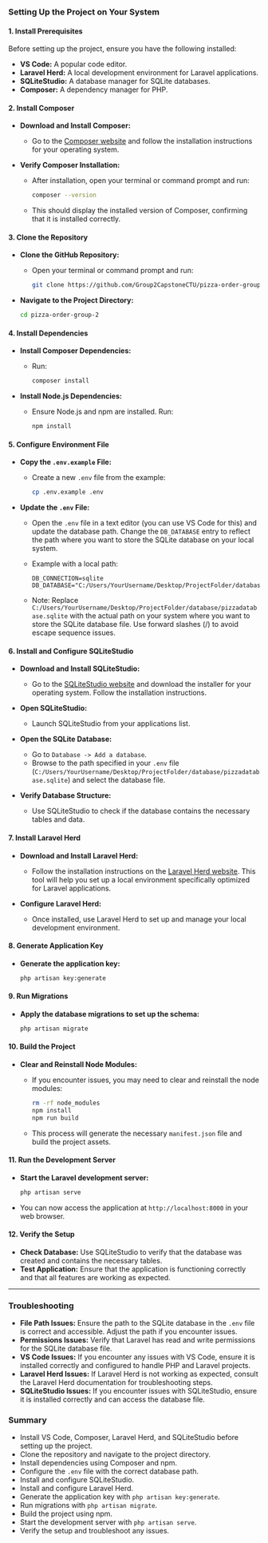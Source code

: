 
### **Setting Up the Project on Your System**

#### **1. Install Prerequisites**
Before setting up the project, ensure you have the following installed:
- **VS Code:** A popular code editor.
- **Laravel Herd:** A local development environment for Laravel applications.
- **SQLiteStudio:** A database manager for SQLite databases.
- **Composer:** A dependency manager for PHP.

#### **2. Install Composer**
- **Download and Install Composer:**
  - Go to the [Composer website](https://getcomposer.org/) and follow the installation instructions for your operating system.

- **Verify Composer Installation:**
  - After installation, open your terminal or command prompt and run:
    ```bash
    composer --version
    ```
  - This should display the installed version of Composer, confirming that it is installed correctly.

#### **3. Clone the Repository**
- **Clone the GitHub Repository:**
  - Open your terminal or command prompt and run:
    ```bash
    git clone https://github.com/Group2CapstoneCTU/pizza-order-group-2.git
    ```

- **Navigate to the Project Directory:**
  ```bash
  cd pizza-order-group-2
  ```

#### **4. Install Dependencies**
- **Install Composer Dependencies:**
  - Run:
    ```bash
    composer install
    ```

- **Install Node.js Dependencies:**
  - Ensure Node.js and npm are installed. Run:
    ```bash
    npm install
    ```

#### **5. Configure Environment File**
- **Copy the `.env.example` File:**
  - Create a new `.env` file from the example:
    ```bash
    cp .env.example .env
    ```

- **Update the `.env` File:**
  - Open the `.env` file in a text editor (you can use VS Code for this) and update the database path. Change the `DB_DATABASE` entry to reflect the path where you want to store the SQLite database on your local system.

  - Example with a local path:
    ```env
    DB_CONNECTION=sqlite
    DB_DATABASE="C:/Users/YourUsername/Desktop/ProjectFolder/database/pizzadatabase.sqlite"
    ```
  - Note: Replace `C:/Users/YourUsername/Desktop/ProjectFolder/database/pizzadatabase.sqlite` with the actual path on your system where you want to store the SQLite database file. Use forward slashes (/) to avoid escape sequence issues.

#### **6. Install and Configure SQLiteStudio**
- **Download and Install SQLiteStudio:**
  - Go to the [SQLiteStudio website](https://sqlitestudio.pl/) and download the installer for your operating system. Follow the installation instructions.

- **Open SQLiteStudio:**
  - Launch SQLiteStudio from your applications list.

- **Open the SQLite Database:**
  - Go to `Database -> Add a database`.
  - Browse to the path specified in your `.env` file (`C:/Users/YourUsername/Desktop/ProjectFolder/database/pizzadatabase.sqlite`) and select the database file.

- **Verify Database Structure:**
  - Use SQLiteStudio to check if the database contains the necessary tables and data.

#### **7. Install Laravel Herd**
- **Download and Install Laravel Herd:**
  - Follow the installation instructions on the [Laravel Herd website](https://herd.laravel.com/). This tool will help you set up a local environment specifically optimized for Laravel applications.

- **Configure Laravel Herd:**
  - Once installed, use Laravel Herd to set up and manage your local development environment.

#### **8. Generate Application Key**
- **Generate the application key:**
  ```bash
  php artisan key:generate
  ```

#### **9. Run Migrations**
- **Apply the database migrations to set up the schema:**
  ```bash
  php artisan migrate
  ```

#### **10. Build the Project**
- **Clear and Reinstall Node Modules:**
  - If you encounter issues, you may need to clear and reinstall the node modules:
    ```bash
    rm -rf node_modules
    npm install
    npm run build
    ```

  - This process will generate the necessary `manifest.json` file and build the project assets.

#### **11. Run the Development Server**
- **Start the Laravel development server:**
  ```bash
  php artisan serve
  ```

- You can now access the application at `http://localhost:8000` in your web browser.

#### **12. Verify the Setup**
- **Check Database:** Use SQLiteStudio to verify that the database was created and contains the necessary tables.
- **Test Application:** Ensure that the application is functioning correctly and that all features are working as expected.

---

### **Troubleshooting**
- **File Path Issues:** Ensure the path to the SQLite database in the `.env` file is correct and accessible. Adjust the path if you encounter issues.
- **Permissions Issues:** Verify that Laravel has read and write permissions for the SQLite database file.
- **VS Code Issues:** If you encounter any issues with VS Code, ensure it is installed correctly and configured to handle PHP and Laravel projects.
- **Laravel Herd Issues:** If Laravel Herd is not working as expected, consult the Laravel Herd documentation for troubleshooting steps.
- **SQLiteStudio Issues:** If you encounter issues with SQLiteStudio, ensure it is installed correctly and can access the database file.

### **Summary**
- Install VS Code, Composer, Laravel Herd, and SQLiteStudio before setting up the project.
- Clone the repository and navigate to the project directory.
- Install dependencies using Composer and npm.
- Configure the `.env` file with the correct database path.
- Install and configure SQLiteStudio.
- Install and configure Laravel Herd.
- Generate the application key with `php artisan key:generate`.
- Run migrations with `php artisan migrate`.
- Build the project using npm.
- Start the development server with `php artisan serve`.
- Verify the setup and troubleshoot any issues.




